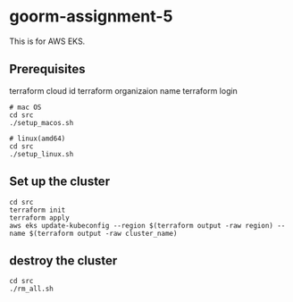 # goorm-assignment-5
This is for AWS EKS.

## Prerequisites
terraform cloud id
terraform organizaion name
terraform login
```
# mac OS
cd src
./setup_macos.sh

# linux(amd64)
cd src
./setup_linux.sh
```

## Set up the cluster
```
cd src
terraform init
terraform apply
aws eks update-kubeconfig --region $(terraform output -raw region) --name $(terraform output -raw cluster_name)
```

## destroy the cluster
```
cd src
./rm_all.sh
```
